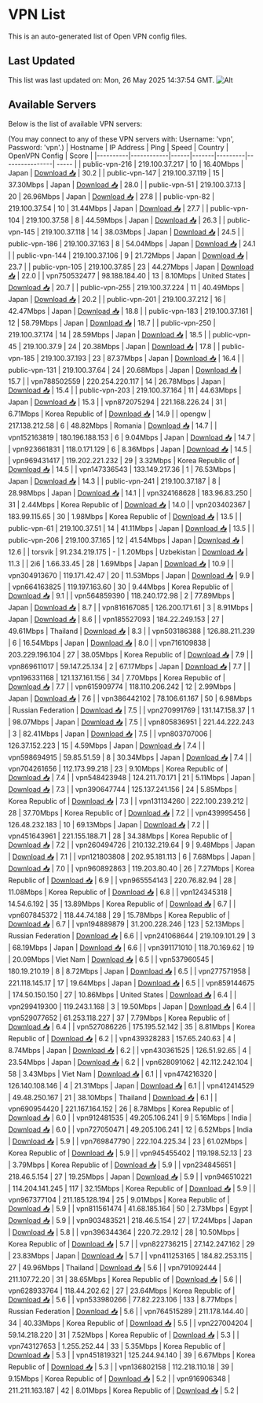 # VPN List

This is an auto-generated list of Open VPN config files.

## Last Updated

This list was last updated on: Mon, 26 May 2025 14:37:54 GMT.
![Alt](https://repobeats.axiom.co/api/embed/186b98318ef1479477931607c1ad7d823f12451f.svg "Repobeats analytics image")

## Available Servers

Below is the list of available VPN servers:

(You may connect to any of these VPN servers with: Username: 'vpn', Password: 'vpn'.)
| Hostname | IP Address | Ping | Speed | Country | OpenVPN Config | Score |
|----------|------------|------|-------|---------|----------------| ----- |
| public-vpn-216 | 219.100.37.217 | 10 | 16.40Mbps | Japan | [Download 📥](./configs/server_0_JP.ovpn) | 30.2 |
| public-vpn-147 | 219.100.37.119 | 15 | 37.30Mbps | Japan | [Download 📥](./configs/server_1_JP.ovpn) | 28.0 |
| public-vpn-51 | 219.100.37.13 | 20 | 26.96Mbps | Japan | [Download 📥](./configs/server_2_JP.ovpn) | 27.8 |
| public-vpn-82 | 219.100.37.54 | 10 | 31.44Mbps | Japan | [Download 📥](./configs/server_3_JP.ovpn) | 27.7 |
| public-vpn-104 | 219.100.37.58 | 8 | 44.59Mbps | Japan | [Download 📥](./configs/server_4_JP.ovpn) | 26.3 |
| public-vpn-145 | 219.100.37.118 | 14 | 38.03Mbps | Japan | [Download 📥](./configs/server_5_JP.ovpn) | 24.5 |
| public-vpn-186 | 219.100.37.163 | 8 | 54.04Mbps | Japan | [Download 📥](./configs/server_6_JP.ovpn) | 24.1 |
| public-vpn-144 | 219.100.37.106 | 9 | 21.72Mbps | Japan | [Download 📥](./configs/server_7_JP.ovpn) | 23.7 |
| public-vpn-105 | 219.100.37.85 | 23 | 44.27Mbps | Japan | [Download 📥](./configs/server_8_JP.ovpn) | 22.0 |
| vpn750532477 | 98.188.184.40 | 13 | 8.10Mbps | United States | [Download 📥](./configs/server_9_US.ovpn) | 20.7 |
| public-vpn-255 | 219.100.37.224 | 11 | 40.49Mbps | Japan | [Download 📥](./configs/server_10_JP.ovpn) | 20.2 |
| public-vpn-201 | 219.100.37.212 | 16 | 42.47Mbps | Japan | [Download 📥](./configs/server_11_JP.ovpn) | 18.8 |
| public-vpn-183 | 219.100.37.161 | 12 | 58.79Mbps | Japan | [Download 📥](./configs/server_12_JP.ovpn) | 18.7 |
| public-vpn-250 | 219.100.37.174 | 14 | 28.59Mbps | Japan | [Download 📥](./configs/server_13_JP.ovpn) | 18.5 |
| public-vpn-45 | 219.100.37.9 | 24 | 20.38Mbps | Japan | [Download 📥](./configs/server_14_JP.ovpn) | 17.8 |
| public-vpn-185 | 219.100.37.193 | 23 | 87.37Mbps | Japan | [Download 📥](./configs/server_15_JP.ovpn) | 16.4 |
| public-vpn-131 | 219.100.37.64 | 24 | 20.68Mbps | Japan | [Download 📥](./configs/server_16_JP.ovpn) | 15.7 |
| vpn788502559 | 220.254.220.117 | 14 | 26.78Mbps | Japan | [Download 📥](./configs/server_17_JP.ovpn) | 15.4 |
| public-vpn-203 | 219.100.37.164 | 11 | 44.63Mbps | Japan | [Download 📥](./configs/server_18_JP.ovpn) | 15.3 |
| vpn872075294 | 221.168.226.24 | 31 | 6.71Mbps | Korea Republic of | [Download 📥](./configs/server_19_KR.ovpn) | 14.9 |
| opengw | 217.138.212.58 | 6 | 48.82Mbps | Romania | [Download 📥](./configs/server_20_RO.ovpn) | 14.7 |
| vpn152163819 | 180.196.188.153 | 6 | 9.04Mbps | Japan | [Download 📥](./configs/server_21_JP.ovpn) | 14.7 |
| vpn923661831 | 118.0.171.129 | 6 | 8.36Mbps | Japan | [Download 📥](./configs/server_22_JP.ovpn) | 14.5 |
| vpn969431417 | 119.202.221.232 | 29 | 3.32Mbps | Korea Republic of | [Download 📥](./configs/server_23_KR.ovpn) | 14.5 |
| vpn147336543 | 133.149.217.36 | 1 | 76.53Mbps | Japan | [Download 📥](./configs/server_24_JP.ovpn) | 14.3 |
| public-vpn-241 | 219.100.37.187 | 8 | 28.98Mbps | Japan | [Download 📥](./configs/server_25_JP.ovpn) | 14.1 |
| vpn324168628 | 183.96.83.250 | 31 | 2.44Mbps | Korea Republic of | [Download 📥](./configs/server_26_KR.ovpn) | 14.0 |
| vpn203402367 | 183.99.115.65 | 30 | 1.98Mbps | Korea Republic of | [Download 📥](./configs/server_27_KR.ovpn) | 13.5 |
| public-vpn-61 | 219.100.37.51 | 14 | 41.11Mbps | Japan | [Download 📥](./configs/server_28_JP.ovpn) | 13.5 |
| public-vpn-206 | 219.100.37.165 | 12 | 41.54Mbps | Japan | [Download 📥](./configs/server_29_JP.ovpn) | 12.6 |
| torsvik | 91.234.219.175 | - | 1.20Mbps | Uzbekistan | [Download 📥](./configs/server_30_UZ.ovpn) | 11.3 |
| 2i6 | 1.66.33.45 | 28 | 1.69Mbps | Japan | [Download 📥](./configs/server_31_JP.ovpn) | 10.9 |
| vpn304913670 | 119.171.42.47 | 20 | 11.53Mbps | Japan | [Download 📥](./configs/server_32_JP.ovpn) | 9.9 |
| vpn664163825 | 119.197.163.60 | 30 | 9.44Mbps | Korea Republic of | [Download 📥](./configs/server_33_KR.ovpn) | 9.1 |
| vpn564859390 | 118.240.172.98 | 2 | 77.89Mbps | Japan | [Download 📥](./configs/server_34_JP.ovpn) | 8.7 |
| vpn816167085 | 126.200.171.61 | 3 | 8.91Mbps | Japan | [Download 📥](./configs/server_35_JP.ovpn) | 8.6 |
| vpn185527093 | 184.22.249.153 | 27 | 49.61Mbps | Thailand | [Download 📥](./configs/server_36_TH.ovpn) | 8.3 |
| vpn503186388 | 126.88.211.239 | 6 | 16.54Mbps | Japan | [Download 📥](./configs/server_37_JP.ovpn) | 8.0 |
| vpn716109838 | 203.229.196.104 | 27 | 38.05Mbps | Korea Republic of | [Download 📥](./configs/server_38_KR.ovpn) | 7.9 |
| vpn869611017 | 59.147.25.134 | 2 | 67.17Mbps | Japan | [Download 📥](./configs/server_39_JP.ovpn) | 7.7 |
| vpn196331168 | 121.137.161.156 | 34 | 7.70Mbps | Korea Republic of | [Download 📥](./configs/server_40_KR.ovpn) | 7.7 |
| vpn615909774 | 118.110.206.242 | 12 | 2.99Mbps | Japan | [Download 📥](./configs/server_41_JP.ovpn) | 7.6 |
| vpn386442102 | 78.106.61.167 | 50 | 6.98Mbps | Russian Federation | [Download 📥](./configs/server_42_RU.ovpn) | 7.5 |
| vpn270991769 | 131.147.158.37 | 1 | 98.07Mbps | Japan | [Download 📥](./configs/server_43_JP.ovpn) | 7.5 |
| vpn805836951 | 221.44.222.243 | 3 | 82.41Mbps | Japan | [Download 📥](./configs/server_44_JP.ovpn) | 7.5 |
| vpn803707006 | 126.37.152.223 | 15 | 4.59Mbps | Japan | [Download 📥](./configs/server_45_JP.ovpn) | 7.4 |
| vpn598694915 | 59.85.51.59 | 8 | 30.34Mbps | Japan | [Download 📥](./configs/server_46_JP.ovpn) | 7.4 |
| vpn704261656 | 112.173.99.218 | 23 | 9.10Mbps | Korea Republic of | [Download 📥](./configs/server_47_KR.ovpn) | 7.4 |
| vpn548423948 | 124.211.70.171 | 21 | 5.11Mbps | Japan | [Download 📥](./configs/server_48_JP.ovpn) | 7.3 |
| vpn390647744 | 125.137.241.156 | 24 | 5.85Mbps | Korea Republic of | [Download 📥](./configs/server_49_KR.ovpn) | 7.3 |
| vpn131134260 | 222.100.239.212 | 28 | 37.70Mbps | Korea Republic of | [Download 📥](./configs/server_50_KR.ovpn) | 7.2 |
| vpn439995456 | 126.48.232.183 | 10 | 69.13Mbps | Japan | [Download 📥](./configs/server_51_JP.ovpn) | 7.2 |
| vpn451643961 | 221.155.188.71 | 28 | 34.38Mbps | Korea Republic of | [Download 📥](./configs/server_52_KR.ovpn) | 7.2 |
| vpn260494726 | 210.132.219.64 | 9 | 9.48Mbps | Japan | [Download 📥](./configs/server_53_JP.ovpn) | 7.1 |
| vpn121803808 | 202.95.181.113 | 6 | 7.68Mbps | Japan | [Download 📥](./configs/server_54_JP.ovpn) | 7.0 |
| vpn960892863 | 119.203.80.40 | 26 | 7.27Mbps | Korea Republic of | [Download 📥](./configs/server_55_KR.ovpn) | 6.9 |
| vpn965554143 | 220.76.82.94 | 28 | 11.08Mbps | Korea Republic of | [Download 📥](./configs/server_56_KR.ovpn) | 6.8 |
| vpn124345318 | 14.54.6.192 | 35 | 13.89Mbps | Korea Republic of | [Download 📥](./configs/server_57_KR.ovpn) | 6.7 |
| vpn607845372 | 118.44.74.188 | 29 | 15.78Mbps | Korea Republic of | [Download 📥](./configs/server_58_KR.ovpn) | 6.7 |
| vpn194889879 | 31.200.228.246 | 123 | 52.13Mbps | Russian Federation | [Download 📥](./configs/server_59_RU.ovpn) | 6.6 |
| vpn241068644 | 219.109.101.29 | 3 | 68.19Mbps | Japan | [Download 📥](./configs/server_60_JP.ovpn) | 6.6 |
| vpn391171010 | 118.70.169.62 | 19 | 20.09Mbps | Viet Nam | [Download 📥](./configs/server_61_VN.ovpn) | 6.5 |
| vpn537960545 | 180.19.210.19 | 8 | 8.72Mbps | Japan | [Download 📥](./configs/server_62_JP.ovpn) | 6.5 |
| vpn277571958 | 221.118.145.17 | 17 | 19.64Mbps | Japan | [Download 📥](./configs/server_63_JP.ovpn) | 6.5 |
| vpn859144675 | 174.50.150.150 | 27 | 10.86Mbps | United States | [Download 📥](./configs/server_64_US.ovpn) | 6.4 |
| vpn299419300 | 119.243.1.168 | 3 | 19.50Mbps | Japan | [Download 📥](./configs/server_65_JP.ovpn) | 6.4 |
| vpn529077652 | 61.253.118.227 | 37 | 7.79Mbps | Korea Republic of | [Download 📥](./configs/server_66_KR.ovpn) | 6.4 |
| vpn527086226 | 175.195.52.142 | 35 | 8.81Mbps | Korea Republic of | [Download 📥](./configs/server_67_KR.ovpn) | 6.2 |
| vpn439328283 | 157.65.240.63 | 4 | 8.74Mbps | Japan | [Download 📥](./configs/server_68_JP.ovpn) | 6.2 |
| vpn430361525 | 126.51.92.65 | 4 | 23.54Mbps | Japan | [Download 📥](./configs/server_69_JP.ovpn) | 6.2 |
| vpn628091062 | 42.112.242.104 | 58 | 3.43Mbps | Viet Nam | [Download 📥](./configs/server_70_VN.ovpn) | 6.1 |
| vpn474216320 | 126.140.108.146 | 4 | 21.31Mbps | Japan | [Download 📥](./configs/server_71_JP.ovpn) | 6.1 |
| vpn412414529 | 49.48.250.167 | 21 | 38.10Mbps | Thailand | [Download 📥](./configs/server_72_TH.ovpn) | 6.1 |
| vpn690954420 | 221.167.164.152 | 26 | 8.78Mbps | Korea Republic of | [Download 📥](./configs/server_73_KR.ovpn) | 6.0 |
| vpn912481535 | 49.205.106.241 | 9 | 5.16Mbps | India | [Download 📥](./configs/server_74_IN.ovpn) | 6.0 |
| vpn727050471 | 49.205.106.241 | 12 | 6.52Mbps | India | [Download 📥](./configs/server_75_IN.ovpn) | 5.9 |
| vpn769847790 | 222.104.225.34 | 23 | 61.02Mbps | Korea Republic of | [Download 📥](./configs/server_76_KR.ovpn) | 5.9 |
| vpn945455402 | 119.198.52.13 | 23 | 3.79Mbps | Korea Republic of | [Download 📥](./configs/server_77_KR.ovpn) | 5.9 |
| vpn234845651 | 218.46.5.154 | 27 | 19.25Mbps | Japan | [Download 📥](./configs/server_78_JP.ovpn) | 5.9 |
| vpn946510221 | 114.204.141.245 | 117 | 32.15Mbps | Korea Republic of | [Download 📥](./configs/server_79_KR.ovpn) | 5.9 |
| vpn967377104 | 211.185.128.194 | 25 | 9.01Mbps | Korea Republic of | [Download 📥](./configs/server_80_KR.ovpn) | 5.9 |
| vpn811561474 | 41.68.185.164 | 50 | 2.73Mbps | Egypt | [Download 📥](./configs/server_81_EG.ovpn) | 5.9 |
| vpn903483521 | 218.46.5.154 | 27 | 17.24Mbps | Japan | [Download 📥](./configs/server_82_JP.ovpn) | 5.8 |
| vpn396344364 | 220.72.29.12 | 28 | 10.50Mbps | Korea Republic of | [Download 📥](./configs/server_83_KR.ovpn) | 5.7 |
| vpn822736215 | 27.142.247.162 | 29 | 23.83Mbps | Japan | [Download 📥](./configs/server_84_JP.ovpn) | 5.7 |
| vpn411253165 | 184.82.253.115 | 27 | 49.96Mbps | Thailand | [Download 📥](./configs/server_85_TH.ovpn) | 5.6 |
| vpn791092444 | 211.107.72.20 | 31 | 38.65Mbps | Korea Republic of | [Download 📥](./configs/server_86_KR.ovpn) | 5.6 |
| vpn628933764 | 118.44.202.62 | 27 | 23.64Mbps | Korea Republic of | [Download 📥](./configs/server_87_KR.ovpn) | 5.6 |
| vpn533980266 | 77.82.223.106 | 133 | 8.77Mbps | Russian Federation | [Download 📥](./configs/server_88_RU.ovpn) | 5.6 |
| vpn764515289 | 211.178.144.40 | 34 | 40.33Mbps | Korea Republic of | [Download 📥](./configs/server_89_KR.ovpn) | 5.5 |
| vpn227004204 | 59.14.218.220 | 31 | 7.52Mbps | Korea Republic of | [Download 📥](./configs/server_90_KR.ovpn) | 5.3 |
| vpn743127653 | 1.255.252.44 | 33 | 5.35Mbps | Korea Republic of | [Download 📥](./configs/server_91_KR.ovpn) | 5.3 |
| vpn451819321 | 125.244.94.140 | 39 | 6.67Mbps | Korea Republic of | [Download 📥](./configs/server_92_KR.ovpn) | 5.3 |
| vpn136802158 | 112.218.110.18 | 39 | 9.15Mbps | Korea Republic of | [Download 📥](./configs/server_93_KR.ovpn) | 5.2 |
| vpn916906348 | 211.211.163.187 | 42 | 8.01Mbps | Korea Republic of | [Download 📥](./configs/server_94_KR.ovpn) | 5.2 |
